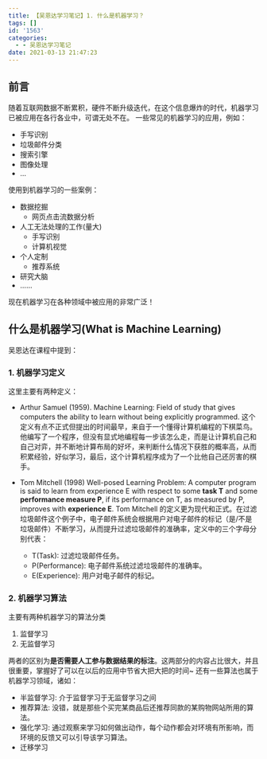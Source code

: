 ```yaml
---
title: 【吴恩达学习笔记】1. 什么是机器学习？
tags: []
id: '1563'
categories:
  - - 吴恩达学习笔记
date: 2021-03-13 21:47:23
---
```


## 前言

随着互联网数据不断累积，硬件不断升级迭代，在这个信息爆炸的时代，机器学习已被应用在各行各业中，可谓无处不在。 一些常见的机器学习的应用，例如：

*   手写识别
*   垃圾邮件分类
*   搜索引擎
*   图像处理
*   …

使用到机器学习的一些案例：

*   数据挖掘
    *   网页点击流数据分析
*   人工无法处理的工作(量大)
    *   手写识别
    *   计算机视觉
*   个人定制
    *   推荐系统
*   研究大脑
*   ……

现在机器学习在各种领域中被应用的非常广泛！

## 什么是机器学习(What is Machine Learning)

吴恩达在课程中提到：

### 1\. 机器学习定义

这里主要有两种定义：

*   Arthur Samuel (1959). Machine Learning: Field of study that gives computers the ability to learn without being explicitly programmed. 这个定义有点不正式但提出的时间最早，来自于一个懂得计算机编程的下棋菜鸟。他编写了一个程序，但没有显式地编程每一步该怎么走，而是让计算机自己和自己对弈，并不断地计算布局的好坏，来判断什么情况下获胜的概率高，从而积累经验，好似学习，最后，这个计算机程序成为了一个比他自己还厉害的棋手。
    
*   Tom Mitchell (1998) Well-posed Learning Problem: A computer program is said to learn from experience E with respect to some **task T** and some **performance measure P**, if its performance on T, as measured by P, improves with **experience E**. Tom Mitchell 的定义更为现代和正式。在过滤垃圾邮件这个例子中，电子邮件系统会根据用户对电子邮件的标记（是/不是垃圾邮件）不断学习，从而提升过滤垃圾邮件的准确率，定义中的三个字母分别代表：
    
    *   T(Task): 过滤垃圾邮件任务。
    *   P(Performance): 电子邮件系统过滤垃圾邮件的准确率。
    *   E(Experience): 用户对电子邮件的标记。

### 2\. 机器学习算法

主要有两种机器学习的算法分类

1.  监督学习
2.  无监督学习

两者的区别为**是否需要人工参与数据结果的标注**。这两部分的内容占比很大，并且很重要，掌握好了可以在以后的应用中节省大把大把的时间~ 还有一些算法也属于机器学习领域，诸如：

*   半监督学习: 介于监督学习于无监督学习之间
*   推荐算法: 没错，就是那些个买完某商品后还推荐同款的某购物网站所用的算法。
*   强化学习: 通过观察来学习如何做出动作，每个动作都会对环境有所影响，而环境的反馈又可以引导该学习算法。
*   迁移学习